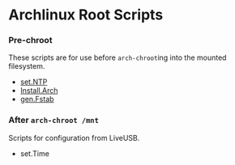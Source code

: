 # __Archlinux Root Scripts__
### Pre-chroot
  These scripts are for use before `arch-chroot`ing into the mounted filesystem.
  + [set.NTP](/set.NTP.md)
  + [Install.Arch](/Install.Arch.md)
  + [gen.Fstab](/gen.Fstab.md)
### After `arch-chroot /mnt`
  Scripts for configuration from LiveUSB.
  + set.Time
